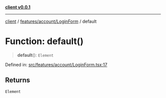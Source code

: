 [**client v0.0.1**](../../../../README.md)

***

[client](../../../../README.md) / [features/account/LoginForm](../README.md) / default

# Function: default()

> **default**(): `Element`

Defined in: [src/features/account/LoginForm.tsx:17](https://github.com/petelc/WMS/blob/0ba5e61a5ede3de744df1a5839724fa19a2a534f/client/src/features/account/LoginForm.tsx#L17)

## Returns

`Element`
